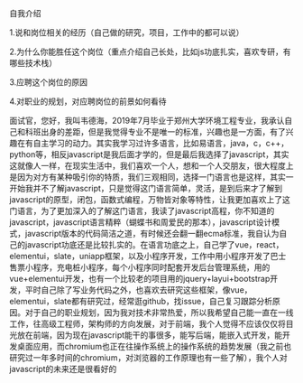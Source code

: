 自我介绍

1.说和岗位相关的经历（自己做的研究，项目，工作中的都可以说）

2.为什么你能胜任这个岗位（重点介绍自己长处，比如js功底扎实，喜欢专研，有哪些技术栈）

3.应聘这个岗位的原因

4.对职业的规划，对应聘岗位的前景如何看待



面试官，您好，我叫韦德海，2019年7月毕业于郑州大学环境工程专业，我承认自己和科班出身的差距，但是我觉得专业不是唯一的标准，兴趣也是一方面，有了兴趣在有自主学习的动力。其实我学习过许多语言，比如易语言，java，c，c++，python等，相反javascript是我后面才学的，但是最后我选择了javascript，其实这就像人一样，在现实生活中，我们喜欢一个人，想和一个人交朋友，很大程度上是因为对方有某种吸引你的特质，我们三观相同，选择一门语言也是这样，其实一开始我并不了解javascript，只是觉得这门语言简单，灵活，是到后来才了解到javascript的原型，闭包，函数式编程，万物皆对象等特性，让我更加喜欢上了这门语言，为了更加深入的了解这门语言，我读了javascript高程，你不知道的javascript，javascript语言精粹（蝴蝶书和周爱民的那本），javascript设计模式，javascript版本的代码简洁之道，有时候还会翻一翻ecma标准，我自认为自己的javascript功底还是比较扎实的。在语言功底之上，自己学了vue，react，elementui，slate，uniapp框架，以及小程序开发，工作中用小程序开发了巴士售票小程序，充电桩小程序，每个小程序同时配套开发后台管理系统，用的vue+elementui开发，也有一个比较老的项目用的jquery+layui+bootstrap开发，平时自己除了写业务代码之外，也喜欢去研究这些框架，像vue，elementui，slate都有研究过，经常逛github，找issue，自己复习跟踪分析原因。对于自己的职业规划，因为我对技术非常热爱，所以我希望自己能一直在一线工作，往高级工程师，架构师的方向发展，对于前端，我个人觉得不应该仅仅将目光放在前端，因为现在javascript能干的事很多，能写后端，能嵌入式开发，能开发桌面应用，而chromium也正在往操作系统上的操作系统的趋势发展（我之前也研究过一年多时间的chromium，对浏览器的工作原理也有一些了解），我个人对javascript的未来还是很看好的





